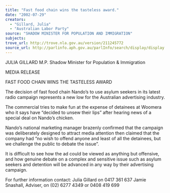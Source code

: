 ```yaml
---
title: "Fast food chain wins the tasteless award."
date: "2002-07-29"
creators:
  - "Gillard, Julia"
  - "Australian Labor Party"
source: "SHADOW MINISTER FOR POPULATION AND IMMIGRATION"
subjects:
trove_url: http://trove.nla.gov.au/version/211245772
source_url: http://parlinfo.aph.gov.au/parlInfo/search/display/display.w3p;query=Id%3A%22media/pressrel/PF276%22
---
```


 JULIA GILLARD M.P. Shadow Minister for Population & Immigration

 MEDIA RELEASE

 FAST FOOD CHAIN WINS THE TASTELESS AWARD

 The decision of fast food chain Nando’s to use asylum seekers in its latest radio campaign represents a new low for the Australian advertising industry.

 The commercial tries to make fun at the expense of detainees at Woomera who it says have “decided to unsew their lips” after hearing news of a special deal on Nando’s chicken.

 Nando’s national marketing manager brazenly confirmed that the campaign was deliberately designed to attract media attention then claimed that the company had “no wish to offend anyone and least of all the detainees, but we challenge the public to debate the issue”.

 It is difficult to see how the ad could be viewed as anything but offensive, and how genuine debate on a complex and sensitive issue such as asylum seekers and detention will be advanced in any way by their advertising campaign.

 For further information contact: Julia Gillard on 0417 361 637 Jamie Snashall, Adviser, on (02) 6277 4349 or 0408 419 699


